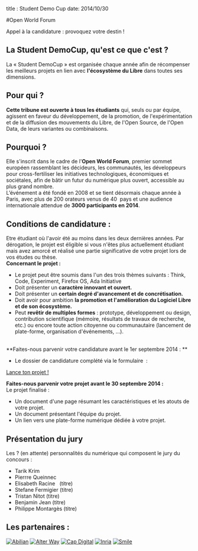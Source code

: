 title : Student Demo Cup
date: 2014/10/30

#Open World Forum

Appel à la candidature :  provoquez votre destin !


## La Student DemoCup, qu'est ce que c'est ?

La « Student DemoCup » est organisée chaque année afin de récompenser les meilleurs projets en lien avec **l'écosystème du Libre** dans toutes ses dimensions.

## Pour qui ?

**Cette tribune est ouverte à tous les étudiants** qui, seuls ou par équipe, agissent en faveur du développement, de la promotion, de l'expérimentation et de la diffusion des mouvements du Libre, de l'Open Source, de l'Open Data, de leurs variantes ou combinaisons.

## Pourquoi ?

Elle s'inscrit dans le cadre de l'**Open World Forum**, premier sommet européen rassemblant les décideurs, les communautés, les développeurs pour cross-fertiliser les initiatives technologiques, économiques et sociétales, afin de bâtir un futur du numérique plus ouvert, accessible au plus grand nombre. <br>
L’événement a été fondé en 2008 et se tient désormais chaque année à Paris, avec plus de 200 orateurs venus de 40  pays et une audience internationale attendue de **3000 participants en 2014**. 

## Conditions de candidature :

Etre étudiant où l'avoir été au moins dans les deux dernières années. Par dérogation, le projet est éligible si vous n'êtes plus actuellement étudiant mais avez amorcé et réalisé une partie significative de votre projet lors de vos études ou thèse. <br>
**Concernant le projet :** <br>

- Le projet peut être soumis dans l'un des trois thèmes suivants : Think, Code, Experiment, Firefox OS, Ada Initiative
- Doit présenter un **caractère innovant et ouvert.**
- Doit présenter un **certain degré d'avancement et de concrétisation.**
- Doit avoir pour ambition **la promotion et l'amélioration du Logiciel Libre et de son écosystème.**
- Peut **revêtir de multiples formes** : prototype, développement ou design, contribution scientifique (mémoire, résultats de travaux de recherche, etc.) ou encore toute action citoyenne ou communautaire (lancement de plate-forme, organisation d'événements, ...).  <br><br>

**Faites-nous parvenir votre candidature avant le 1er septembre 2014 : ** <br>

- Le dossier de candidature complété via le formulaire  :&nbsp;

<a href="/sdc/?lang=">Lance ton projet !</a>

	
**Faites-nous parvenir votre projet avant le 30 septembre 2014 :**  <br>
Le projet finalisé : <br>

- Un document d'une page résumant les caractéristiques et les atouts de votre projet.
- Un document présentant l'équipe du projet.
- Un lien vers une plate-forme numérique dédiée à votre projet.

## Présentation du jury

Les ? (en attente) personnalités du numérique qui composent le jury du concours :

- Tarik Krim
- Pierrre Queinnec
- Elisabeth Racine   (titre)
- Stefane Fermigier (titre)
- Tristan Nitot (titre)
- Benjamin Jean (titre)
- Philippe Montargès (titre)

## Les partenaires : 


<a href="/{{ lang }}/partners/#abilian" class="hidden-xs"><img alt='Abilian'
    src="/static/pictures/partners/abilian_logosponsors.png"/></a>
<a href="/{{ lang }}/partners/#alter way"><img alt="Alter Way"
    src="/static/pictures/partners/logo_aw_rvb_copie-orga.png"/></a>
<a href="/{{ lang }}/partners/#cap" class="hidden-xs"><img alt="Cap Digital"
    src="/static/pictures/partners/cap_digital_logosponsors.jpg"/></a>
<a href="/{{ lang }}/partners/#inria" class="hidden-xs"><img alt="Inria"
    src="/static/pictures/partners/INRIA_logoSponsor.jpg"/></a>
<a href="/{{ lang }}/partners/#smile" class="hidden-xs"><img alt="Smile"
    src="/static/pictures/partners/Smile_logoSponsor.png"/></a>


